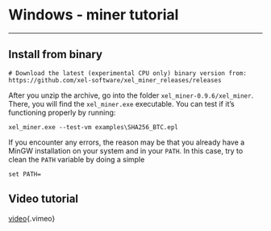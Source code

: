 <!-- TITLE: Windows Miner Tutorial -->
<!-- SUBTITLE: A quick summary of Windows Miner Tutorial -->

# Windows - miner tutorial
-----

Install from binary
-----
```text
# Download the latest (experimental CPU only) binary version from:
https://github.com/xel-software/xel_miner_releases/releases
```

After you unzip the archive, go into the folder `xel_miner-0.9.6/xel_miner`. There, you will find the `xel_miner.exe` executable. You can test if it’s functioning properly by running:


```text
xel_miner.exe --test-vm examples\SHA256_BTC.epl
```

If you encounter any errors, the reason may be that you already have a MinGW installation on your system and in your `PATH`. In this case, try to clean the `PATH` variable by doing a simple


```text
set PATH=
```


Video tutorial
-----

[video](https://vimeo.com/265864726){.vimeo}

